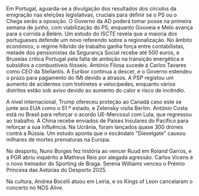 Em Portugal, aguarda-se a divulgação dos resultados dos círculos da emigração nas eleições legislativas, cruciais para definir se o PS ou o Chega serão a oposição. O Governo da AD poderá tomar posse na primeira semana de junho, com viabilização do PS, enquanto Gouveia e Melo avança para a corrida a Belém. Um estudo do ISCTE revela que a maioria dos portugueses defende um novo referendo sobre a regionalização. No âmbito económico, o regime híbrido de trabalho ganha força entre contabilistas, metade dos pensionistas da Segurança Social recebe até 500 euros, e Bruxelas critica Portugal pela falta de ambição na transição energética e subsídios a combustíveis fósseis. António Filosa sucede a Carlos Tavares como CEO da Stellantis. A Euribor continua a descer, e o Governo estendeu o prazo para pagamento do IMI devido a atrasos. A PSP registou um aumento de acidentes com trotinetes e velocípedes, enquanto vários distritos estão sob aviso devido ao aumento do calor e risco de incêndio.

A nível internacional, Trump ofereceu proteção ao Canadá caso este se junte aos EUA como o 51.º estado, e Zelensky visita Berlim. António Costa está no Brasil para reforçar o acordo UE-Mercosul com Lula, que regressou ao trabalho. A China recebe enviados de Países Insulares do Pacífico para reforçar a sua influência. Na Ucrânia, foram lançados quase 300 drones contra a Rússia. Um estudo aponta que o escândalo "Dieselgate" causou milhares de mortes prematuras na Europa.

No desporto, Nuno Borges fez história ao vencer Ruud em Roland Garros, e a PGR abriu inquérito a Matheus Reis por alegada agressão. Carlos Vicens é o novo treinador do Sporting de Braga. Serena Williams venceu o Prémio Princesa das Astúrias do Desporto 2025.

Na cultura, Andrea Bocelli atuou em Leiria, e os Kings of Leon cancelaram o concerto no NOS Alive.
